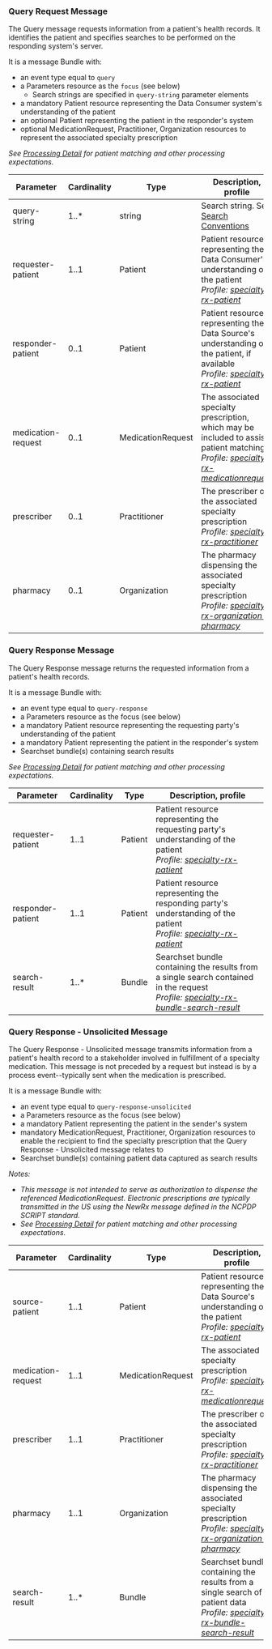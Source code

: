 ### Query Request Message

The Query message requests information from a patient's health records. It identifies the patient and specifies searches to be performed on the responding system's server.

It is a message Bundle with: 

- an event type equal to `query`
- a Parameters resource as the `focus` (see below)
  - Search strings are specified in `query-string` parameter elements 
- a mandatory Patient resource representing the Data Consumer system's understanding of the patient
- an optional Patient representing the patient in the responder's system
- optional MedicationRequest, Practitioner, Organization resources to represent the associated specialty prescription

*See [Processing Detail](patient-matching.html) for patient matching and other processing expectations.*

<table class="grid">
<thead>
<tr>
<th>Parameter</th>
<th>Cardinality</th>
<th>Type</th>
<th>Description, profile</th>
</tr>
</thead>
<tbody>
<tr>
<td>query-string</td>
<td>1..*</td>
<td>string</td>
<td>Search string. See <a href="searches.html">Search Conventions</a></td>
</tr>
<tr>
<td>requester-patient</td>
<td>1..1</td>
<td>Patient</td>
<td>Patient resource representing the Data Consumer&#39;s understanding of the patient<br /><em>Profile: <a href="StructureDefinition-specialty-rx-patient.html">specialty-rx-patient</a></em></td>
</tr>
<tr>
<td>responder-patient</td>
<td>0..1</td>
<td>Patient</td>
<td>Patient resource representing the Data Source&#39;s understanding of the patient, if available<br /><em>Profile: <a href="StructureDefinition-specialty-rx-patient.html">specialty-rx-patient</a></em></td>
</tr>
<tr>
<td>medication-request</td>
<td>0..1</td>
<td>MedicationRequest</td>
<td>The associated specialty prescription, which may be included to assist patient matching<br /><em>Profile: <a href="StructureDefinition-specialty-rx-medicationrequest.html">specialty-rx-medicationrequest</a></em></td>
</tr>
<tr>
<td>prescriber</td>
<td>0..1</td>
<td>Practitioner</td>
<td>The prescriber of the associated specialty prescription<br /><em>Profile: <a href="StructureDefinition-specialty-rx-practitioner.html">specialty-rx-practitioner</a></em></td>
</tr>
<tr>
<td>pharmacy</td>
<td>0..1</td>
<td>Organization</td>
<td>The pharmacy dispensing the associated specialty prescription<br /><em>Profile: <a href="StructureDefinition-specialty-rx-organization-pharmacy.html">specialty-rx-organization-pharmacy</a></em></td>
</tr>
</tbody>
</table>


<p></p>

### Query Response Message

The Query Response message returns the requested information from a patient's health records. 

It is a message Bundle with: 

- an event type equal to `query-response`
- a Parameters resource as the focus (see below)
- a mandatory Patient resource representing the requesting party's understanding of the patient
- a mandatory Patient representing the patient in the responder's system
- Searchset bundle(s) containing search results

*See [Processing Detail](patient-matching.html) for patient matching and other processing expectations.*

<table class="grid">
<thead>
<tr>
<th>Parameter</th>
<th>Cardinality</th>
<th>Type</th>
<th>Description, profile</th>
</tr>
</thead>
<tbody>
<tr>
<td>requester-patient</td>
<td>1..1</td>
<td>Patient</td>
<td>Patient resource representing the requesting party&#39;s understanding of the patient<br /><em>Profile: <a href="StructureDefinition-specialty-rx-patient.html">specialty-rx-patient</a></em></td>
</tr>
<tr>
<td>responder-patient</td>
<td>1..1</td>
<td>Patient</td>
<td>Patient resource representing the responding party&#39;s understanding of the patient<br /><em>Profile: <a href="StructureDefinition-specialty-rx-patient.html">specialty-rx-patient</a></em></td>
</tr>
<tr>
<td>search-result</td>
<td>1..*</td>
<td>Bundle</td>
<td>Searchset bundle containing the results from a single search contained in the request<br /><em>Profile: <a href="StructureDefinition-specialty-rx-bundle-search-result.html">specialty-rx-bundle-search-result</a></em></td>
</tr>
</tbody>
</table>

<p></p>

### Query Response - Unsolicited Message

The Query Response - Unsolicited message transmits information from a patient's health record to a stakeholder involved in fulfillment of a specialty medication. This message is not preceded by a request but instead is by a process event--typically sent when the medication is prescribed.

It is a message Bundle with: 

- an event type equal to `query-response-unsolicited`
- a Parameters resource as the focus (see below)
- a mandatory Patient representing the patient in the sender's system
- mandatory MedicationRequest, Practitioner, Organization resources to enable the recipient to find the specialty prescription that the Query Response - Unsolicited message relates to
- Searchset bundle(s) containing patient data captured as search results

*Notes:*

- *This message is not intended to serve as authorization to dispense the referenced MedicationRequest. Electronic prescriptions are typically transmitted in the US using the NewRx message defined in the NCPDP SCRIPT standard.*
- *See [Processing Detail](patient-matching.html) for patient matching and other processing expectations.*

<table class="grid">
<thead>
<tr>
<th>Parameter</th>
<th>Cardinality</th>
<th>Type</th>
<th>Description, profile</th>
</tr>
</thead>
<tbody>
<tr>
<td>source-patient</td>
<td>1..1</td>
<td>Patient</td>
<td>Patient resource representing the Data Source&#39;s understanding of the patient<br /><em>Profile: <a href="StructureDefinition-specialty-rx-patient.html">specialty-rx-patient</a></em></td>
</tr>
<tr>
<td>medication-request</td>
<td>1..1</td>
<td>MedicationRequest</td>
<td>The associated specialty prescription<br /><em>Profile: <a href="StructureDefinition-specialty-rx-medicationrequest.html">specialty-rx-medicationrequest</a></em></td>
</tr>
<tr>
<td>prescriber</td>
<td>1..1</td>
<td>Practitioner</td>
<td>The prescriber of the associated specialty prescription<br /><em>Profile: <a href="StructureDefinition-specialty-rx-practitioner.html">specialty-rx-practitioner</a></em></td>
</tr>
<tr>
<td>pharmacy</td>
<td>1..1</td>
<td>Organization</td>
<td>The pharmacy dispensing the associated specialty prescription<br /><em>Profile: <a href="StructureDefinition-specialty-rx-organization-pharmacy.html">specialty-rx-organization-pharmacy</a></em></td>
</tr>
<tr>
<td>search-result</td>
<td>1..*</td>
<td>Bundle</td>
<td>Searchset bundle containing the results from a single search of patient data<br /><em>Profile: <a href="StructureDefinition-specialty-rx-bundle-search-result.html">specialty-rx-bundle-search-result</a></em></td>
</tr>
</tbody>
</table>


<br>

